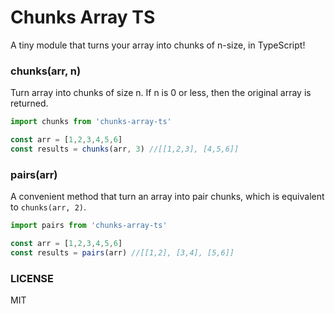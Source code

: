 # Chunks Array TS

A tiny module that turns your array into chunks of n-size, in TypeScript!

[//]: # (## Usage)

[//]: # ()
[//]: # (```sh)

[//]: # (npm install chunk-array --save)

[//]: # (```)

### chunks(arr, n)

Turn array into chunks of size n. If n is 0 or less, then the original array is returned.

```ts
import chunks from 'chunks-array-ts'

const arr = [1,2,3,4,5,6]
const results = chunks(arr, 3) //[[1,2,3], [4,5,6]]
```

### pairs(arr)

A convenient method that turn an array into pair chunks, which is equivalent to `chunks(arr, 2)`.

```ts
import pairs from 'chunks-array-ts'

const arr = [1,2,3,4,5,6]
const results = pairs(arr) //[[1,2], [3,4], [5,6]]
```

### LICENSE

MIT

